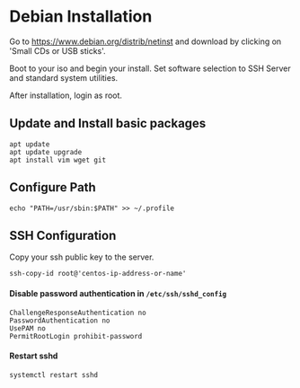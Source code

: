 # Debian Installation

Go to <https://www.debian.org/distrib/netinst> and download by clicking on 'Small CDs or USB sticks'.

Boot to your iso and begin your install. Set software selection to SSH Server and standard system utilities.

After installation, login as root.

## Update and Install basic packages

```
apt update
apt update upgrade
apt install vim wget git
```

## Configure Path

```
echo "PATH=/usr/sbin:$PATH" >> ~/.profile
```

## SSH Configuration

Copy your ssh public key to the server.

```
ssh-copy-id root@'centos-ip-address-or-name'
```

#### Disable password authentication in `/etc/ssh/sshd_config`

```
ChallengeResponseAuthentication no
PasswordAuthentication no
UsePAM no
PermitRootLogin prohibit-password
```

#### Restart sshd

```
systemctl restart sshd
```
